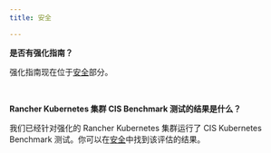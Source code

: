 ```yaml
---
title: 安全

---
```


**是否有强化指南？**

强化指南现在位于[安全](../reference-guides/rancher-security/rancher-security.md)部分。

<br/>

**Rancher Kubernetes 集群 CIS Benchmark 测试的结果是什么？**

我们已经针对强化的 Rancher Kubernetes 集群运行了 CIS Kubernetes Benchmark 测试。你可以在[安全](../reference-guides/rancher-security/rancher-security.md)中找到该评估的结果。
